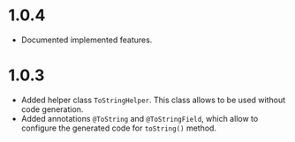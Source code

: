 # 1.0.4
* Documented implemented features.

# 1.0.3
* Added helper class `ToStringHelper`.
  This class allows to be used without code generation.
* Added annotations `@ToString` and `@ToStringField`,
  which allow to configure the generated code for `toString()` method.
